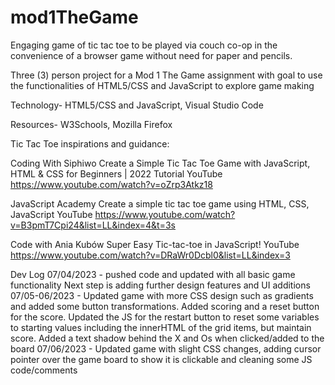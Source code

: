 # mod1TheGame

Engaging game of tic tac toe to be played via couch co-op in the convenience of a browser game without need for paper and pencils.

Three (3) person project for a Mod 1 The Game assignment with goal to use the functionalities of HTML5/CSS and JavaScript to explore game making

Technology- HTML5/CSS and JavaScript, Visual Studio Code

Resources- W3Schools, Mozilla Firefox

Tic Tac Toe inspirations and guidance: 

Coding With Siphiwo
Create a Simple Tic Tac Toe Game with JavaScript, HTML & CSS for Beginners | 2022 Tutorial 
YouTube
 https://www.youtube.com/watch?v=oZrp3Atkz18


JavaScript Academy
Create a simple tic tac toe game using HTML, CSS, JavaScript
YouTube
 https://www.youtube.com/watch?v=B3pmT7Cpi24&list=LL&index=4&t=3s  


Code with Ania Kubów
Super Easy Tic-tac-toe in JavaScript!
YouTube
https://www.youtube.com/watch?v=DRaWr0Dcbl0&list=LL&index=3 

Dev Log
07/04/2023 - pushed code and updated with all basic game functionality 
Next step is adding further design features and UI additions
07/05-06/2023 - Updated game with more CSS design such as gradients and added some button transformations.  Added scoring and a reset button for the score.  Updated the JS for the restart button to reset some variables to starting values including the innerHTML of the grid items, but maintain score. Added a text shadow behind the X and Os when clicked/added to the board
07/06/2023 - Updated game with slight CSS changes, adding cursor pointer over the game board to show it is clickable and cleaning some JS code/comments